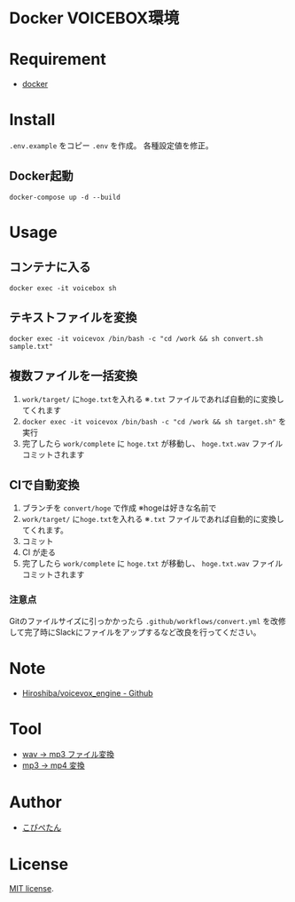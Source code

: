 # Docker VOICEBOX環境

# Requirement
* [docker](https://www.docker.com/)

# Install
`.env.example` をコピー `.env` を作成。
各種設定値を修正。

## Docker起動
```
docker-compose up -d --build
```

# Usage

## コンテナに入る
```
docker exec -it voicebox sh
```

## テキストファイルを変換
```
docker exec -it voicevox /bin/bash -c "cd /work && sh convert.sh sample.txt"
```
## 複数ファイルを一括変換
1. `work/target/` に`hoge.txt`を入れる ※`.txt` ファイルであれば自動的に変換してくれます
2. `docker exec -it voicevox /bin/bash -c "cd /work && sh target.sh"` を実行
5. 完了したら `work/complete` に `hoge.txt` が移動し、 `hoge.txt.wav` ファイルコミットされます

## CIで自動変換

1. ブランチを `convert/hoge` で作成 ※hogeは好きな名前で
2. `work/target/` に`hoge.txt`を入れる ※`.txt` ファイルであれば自動的に変換してくれます。
3. コミット
4. CI が走る
5. 完了したら `work/complete` に `hoge.txt` が移動し、 `hoge.txt.wav` ファイルコミットされます

### 注意点
Gitのファイルサイズに引っかかったら `.github/workflows/convert.yml` を改修して完了時にSlackにファイルをアップするなど改良を行ってください。

# Note
* [Hiroshiba/voicevox_engine - Github](https://github.com/Hiroshiba/voicevox_engine)

# Tool
* [wav → mp3 ファイル変換](https://online-audio-converter.com/ja/)
* [mp3 → mp4 変換](https://www.oneimagevideo.com/)


# Author
* [こぴぺたん](https://twitter.com/c_a_p_engineer)

# License
[MIT license](https://en.wikipedia.org/wiki/MIT_License).

